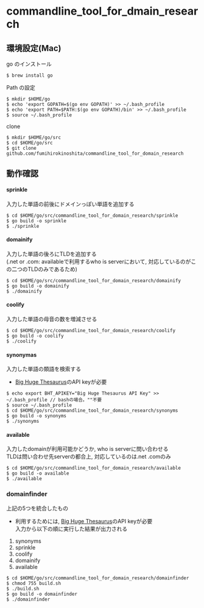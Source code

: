 # commandline_tool_for_dmain_research

## 環境設定(Mac)

go のインストール
```
$ brew install go
```

Path の設定
```
$ mkdir $HOME/go
$ echo 'export GOPATH=$(go env GOPATH)' >> ~/.bash_profile
$ echo 'export PATH=$PATH:$(go env GOPATH)/bin' >> ~/.bash_profile
$ source ~/.bash_profile
```

clone
```
$ mkdir $HOME/go/src
$ cd $HOME/go/src
$ git clone github.com/fumihirokinoshita/commandline_tool_for_domain_research
```

## 動作確認

#### sprinkle
入力した単語の前後にドメインっぽい単語を追加する
```
$ cd $HOME/go/src/commandline_tool_for_domain_research/sprinkle
$ go build -o sprinkle
$ ./sprinkle
```

#### domainify
入力した単語の後ろにTLDを追加する  
(.net or .com: availableで利用するwho is serverにおいて, 対応しているのがこの二つのTLDのみであるため)
```
$ cd $HOME/go/src/commandline_tool_for_domain_research/domainify
$ go build -o domainify
$ ./domainify
```

#### coolify
入力した単語の母音の数を増減させる
```
$ cd $HOME/go/src/commandline_tool_for_domain_research/coolify
$ go build -o coolify
$ ./coolify
```

#### synonymas
入力した単語の類語を検索する
- [Big Huge Thesaurus](https://words.bighugelabs.com/)のAPI keyが必要
```
$ echo export BHT_APIKEY="Big Huge Thesaurus API Key" >> ~/.bash_profile // bashの場合。""不要
$ source ~/.bash_profile
$ cd $HOME/go/src/commandline_tool_for_domain_research/synonyms
$ go build -o synonyms
$ ./synonyms
```

#### available
入力したdomainが利用可能かどうか, who is serverに問い合わせる  
TLDは問い合わせ先serverの都合上, 対応しているのは.net .comのみ
```
$ cd $HOME/go/src/commandline_tool_for_domain_research/available
$ go build -o available
$ ./available
```

### domainfinder
上記の5つを統合したもの  
- 利用するためには, [Big Huge Thesaurus](https://words.bighugelabs.com/)のAPI keyが必要  
入力から以下の順に実行した結果が出力される 
1. synonyms
2. sprinkle
3. coolify
4. domainify
5. available
```
$ cd $HOME/go/src/commandline_tool_for_domain_research/domainfinder
$ chmod 755 build.sh
$ ./build.sh
$ go build -o domainfinder
$ ./domainfinder
```